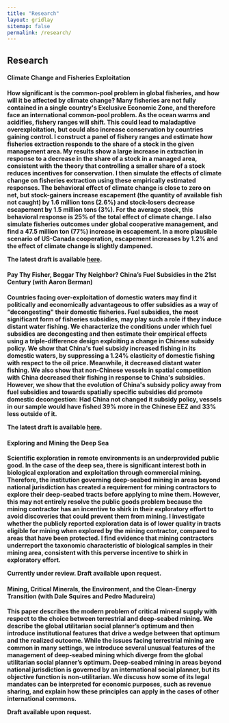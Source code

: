 ```yaml
---
title: "Research"
layout: gridlay
sitemap: false
permalink: /research/
---
```


<style>
img{
  border-radius: 10px;
}
.col-md-3 {
  margin-top:10px;
  margin-bottom:10px;
  padding:0px;
  display:block;
  overflow:hidden;
  text-align:center;
  display: table-cell;
  background: white;
  border-radius: 20px;
  height: auto;
}
iframe {
  margin:0;
  padding:0;
  width: 175px;
  display: inline;
  vertical-align: middle;
}
</style>

## Research

<div class="jumbotron">
<div class="col-md-12 col-sm-12">
<h4><b>Climate Change and Fisheries Exploitation<b></h4>

How significant is the common-pool problem in global fisheries, and how will it be affected by climate change? Many fisheries are not fully contained in a single country's Exclusive Economic Zone, and therefore face an international common-pool problem. As the ocean warms and acidifies, fishery ranges will shift. This could lead to maladaptive overexploitation, but could also increase conservation by countries gaining control. I construct a panel of fishery ranges and estimate how fisheries extraction responds to the share of a stock in the given management area. My results show a large increase in extraction in response to a decrease in the share of a stock in a managed area, consistent with the theory that controlling a smaller share of a stock reduces incentives for conservation. I then simulate the effects of climate change on fisheries extraction using these empirically estimated responses. The behavioral effect of climate change is close to zero on net, but stock-gainers increase escapement (the quantity of available fish not caught) by 1.6 million tons (2.6%) and stock-losers decrease escapement by 1.5 million tons (3%). For the average stock, this behavioral response is 25% of the total effect of climate change. I also simulate fisheries outcomes under global cooperative management, and find a 47.5 million ton (77%) increase in escapement. In a more plausible scenario of US-Canada cooperation, escapement increases by 1.2% and the effect of climate change is slightly dampened.

The latest draft is available <a href="{{ site.url }}{{ site.baseurl }}/papers/JMP.pdf">here</a>. 

</div>
</div>

<div class="jumbotron">
<div class="col-md-12 col-sm-12">
<h4><b>Pay Thy Fisher, Beggar Thy Neighbor? China’s Fuel Subsidies in the 21st Century<b> (with Aaron Berman)</h4>

Countries facing over-exploitation of domestic waters may find it politically and economically advantageous to offer subsidies as a way of “decongesting" their domestic fisheries. Fuel subsidies, the most significant form of fisheries subsidies, may play such a role if they induce distant water fishing. We characterize the conditions under which fuel subsidies are decongesting and then estimate their empirical effects using a triple-difference design exploiting a change in Chinese subsidy policy. We show that China's fuel subsidy increased fishing in its domestic waters, by suppressing a 1.24% elasticity of domestic fishing with respect to the oil price. Meanwhile, it decreased distant water fishing. We also show that non-Chinese vessels in spatial competition with China decreased their fishing in response to China's subsidies. However, we show that the evolution of China's subsidy policy away from fuel subsidies and towards spatially specific subsidies did promote domestic decongestion: Had China not changed it subsidy policy, vessels in our sample would have fished 39% more in the Chinese EEZ and 33% less outside of it.

The latest draft is available <a href="{{ site.url }}{{ site.baseurl }}/papers/Subsidies.pdf">here</a>.

</div>
</div>

<div class="jumbotron">
<div class="col-md-12 col-sm-12">
<h4><b>Exploring and Mining the Deep Sea<b></h4>

Scientific exploration in remote environments is an underprovided public good. In the case of the deep sea, there is significant interest both in biological exploration and exploitation through commercial mining. Therefore, the institution governing deep-seabed mining in areas beyond national jurisdiction has created a requirement for mining contractors to explore their deep-seabed tracts before applying to mine them. However, this may not entirely resolve the public goods problem because the mining contractor has an incentive to shirk in their exploratory effort to avoid discoveries that could prevent them from mining. I investigate whether the publicly reported exploration data is of lower quality in tracts eligible for mining when explored by the mining contractor, compared to areas that have been protected. I find evidence that mining contractors underreport the taxonomic characteristic of biological samples in their mining area, consistent with this perverse incentive to shirk in exploratory effort. 

Currently under review. Draft available upon request. 

</div>
</div>

<div class="jumbotron">
<div class="col-md-12 col-sm-12">
<h4><b>Mining, Critical Minerals, the Environment, and the Clean-Energy Transition (with Dale Squires and Pedro Madureira)<b></h4>

This paper describes the modern problem of critical mineral supply with respect to the choice between terrestrial and deep-seabed mining. We describe the global utilitarian social planner’s optimum and then introduce institutional features that drive a wedge between that optimum and the realized outcome. While the issues facing terrestrial mining are common in many settings, we introduce several unusual features of the management of deep-seabed mining which diverge from the global utilitarian social planner’s optimum. Deep-seabed mining in areas beyond national jurisdiction is governed by an international social planner, but its objective function is non-utilitarian. We discuss how some of its legal mandates can be interpreted for economic purposes, such as revenue sharing, and explain how these principles can apply in the cases of other international commons. 

Draft available upon request. 

</div>
</div>


